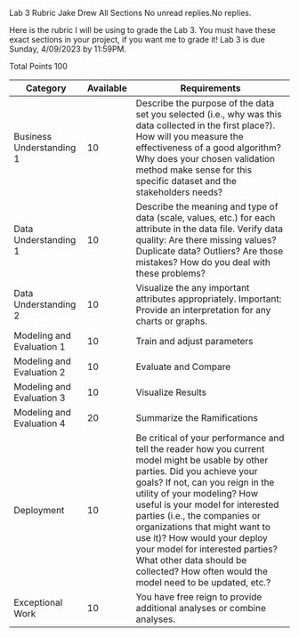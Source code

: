 Lab 3 Rubric
Jake Drew
All Sections
No unread replies.No replies.


Here is the rubric I will be using to grade the Lab 3.  You must have these exact sections in your project, if you want me to grade it!  Lab 3 is due Sunday, 4/09/2023 by 11:59PM.

Total Points 	100
 

| Category | Available | Requirements |
| --- | --- | --- |
| Business Understanding 1 | 10 | Describe the purpose of the data set you selected (i.e., why was this data collected in the first place?). How will you measure the effectiveness of a good algorithm? Why does your chosen validation method make sense for this specific dataset and the stakeholders needs? |
| Data Understanding 1 | 10 | Describe the meaning and type of data (scale, values, etc.) for each attribute in the data file. Verify data quality: Are there missing values? Duplicate data? Outliers? Are those mistakes? How do you deal with these problems? |
| Data Understanding 2 | 10 | Visualize the any important attributes appropriately. Important: Provide an interpretation for any charts or graphs. |
| Modeling and Evaluation 1 | 10 | Train and adjust parameters |
| Modeling and Evaluation 2 | 10 | Evaluate and Compare |
| Modeling and Evaluation 3 | 10 | Visualize Results |
| Modeling and Evaluation 4 | 20 | Summarize the Ramifications |
| Deployment | 10 | Be critical of your performance and tell the reader how you current model might be usable by other parties. Did you achieve your goals? If not, can you reign in the utility of your modeling? How useful is your model for interested parties (i.e., the companies or organizations that might want to use it)? How would your deploy your model for interested parties? What other data should be collected? How often would the model need to be updated, etc.? |
| Exceptional Work | 10 | You have free reign to provide additional analyses or combine analyses. |

